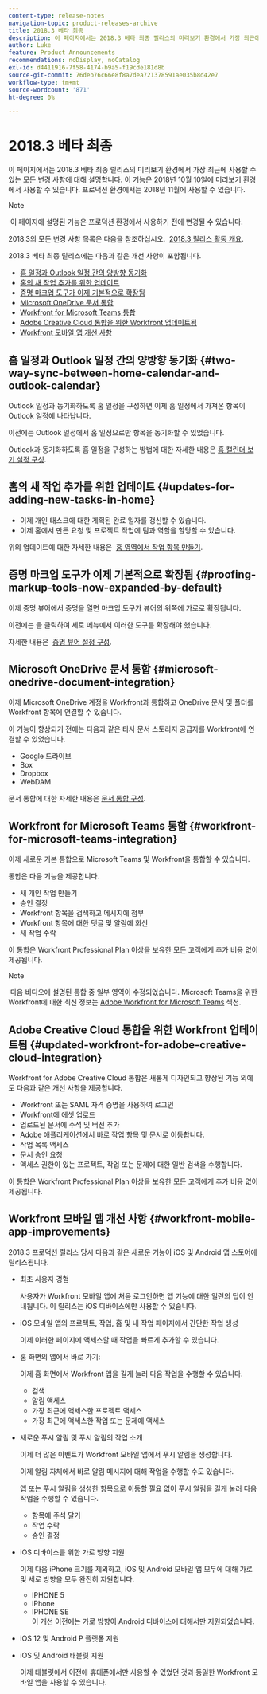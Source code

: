 ```yaml
---
content-type: release-notes
navigation-topic: product-releases-archive
title: 2018.3 베타 최종
description: 이 페이지에서는 2018.3 베타 최종 릴리스의 미리보기 환경에서 가장 최근에 사용할 수 있는 모든 변경 사항에 대해 설명합니다. 이 기능은 2018년 10월 10일에 미리보기 환경에서 사용할 수 있습니다. 프로덕션 환경에서는 2018년 11월에 사용할 수 있습니다.
author: Luke
feature: Product Announcements
recommendations: noDisplay, noCatalog
exl-id: d4411916-7f58-4174-b9a5-f19cde181d8b
source-git-commit: 76deb76c66e8f8a7dea721378591ae035b8d42e7
workflow-type: tm+mt
source-wordcount: '871'
ht-degree: 0%

---
```


# 2018.3 베타 최종

이 페이지에서는 2018.3 베타 최종 릴리스의 미리보기 환경에서 가장 최근에 사용할 수 있는 모든 변경 사항에 대해 설명합니다. 이 기능은 2018년 10월 10일에 미리보기 환경에서 사용할 수 있습니다. 프로덕션 환경에서는 2018년 11월에 사용할 수 있습니다.

>[!NOTE]
>
> 이 페이지에 설명된 기능은 프로덕션 환경에서 사용하기 전에 변경될 수 있습니다.

2018.3의 모든 변경 사항 목록은 다음을 참조하십시오.  [2018.3 릴리스 활동 개요](../../../../product-announcements/product-releases/quarterly-release-archive/2018.3-release-activity/2018.3-release-activity-overview.md).

2018.3 베타 최종 릴리스에는 다음과 같은 개선 사항이 포함됩니다.

* [홈 일정과 Outlook 일정 간의 양방향 동기화](#two-way-sync-between-home-calendar-and-outlook-calendar)
* [홈의 새 작업 추가를 위한 업데이트](#updates-for-adding-new-tasks-in-home)
* [증명 마크업 도구가 이제 기본적으로 확장됨](#proofing-markup-tools-now-expanded-by-default)
* [Microsoft OneDrive 문서 통합](#microsoft-onedrive-document-integration)
* [Workfront for Microsoft Teams 통합](#workfront-for-microsoft-teams-integration)
* [Adobe Creative Cloud 통합을 위한 Workfront 업데이트됨](#updated-workfront-for-adobe-creative-cloud-integration)
* [Workfront 모바일 앱 개선 사항](#workfront-mobile-app-improvements)

## 홈 일정과 Outlook 일정 간의 양방향 동기화 {#two-way-sync-between-home-calendar-and-outlook-calendar}

Outlook 일정과 동기화하도록 홈 일정을 구성하면 이제 홈 일정에서 가져온 항목이 Outlook 일정에 나타납니다.

이전에는 Outlook 일정에서 홈 일정으로만 항목을 동기화할 수 있었습니다.

Outlook과 동기화하도록 홈 일정을 구성하는 방법에 대한 자세한 내용은 [홈 캘린더 보기 설정 구성](../../../../workfront-basics/using-home/using-the-home-area/configure-home-calendar-view.md).

## 홈의 새 작업 추가를 위한 업데이트 {#updates-for-adding-new-tasks-in-home}

* 이제 개인 태스크에 대한 계획된 완료 일자를 갱신할 수 있습니다.
* 이제 홈에서 만든 요청 및 프로젝트 작업에 팀과 역할을 할당할 수 있습니다.

위의 업데이트에 대한 자세한 내용은  [홈 영역에서 작업 항목 만들기](../../../../workfront-basics/using-home/using-the-home-area/create-work-items-in-home.md).

## 증명 마크업 도구가 이제 기본적으로 확장됨 {#proofing-markup-tools-now-expanded-by-default}

이제 증명 뷰어에서 증명을 열면 마크업 도구가 뷰어의 위쪽에 가로로 확장됩니다.

이전에는 을 클릭하여 세로 메뉴에서 이러한 도구를 확장해야 했습니다.

자세한 내용은  [증명 뷰어 설정 구성](../../../../review-and-approve-work/proofing/reviewing-proofs-within-workfront/configure-proofing-viewer-settings.md).

## Microsoft OneDrive 문서 통합 {#microsoft-onedrive-document-integration}

이제 Microsoft OneDrive 계정을 Workfront과 통합하고 OneDrive 문서 및 폴더를 Workfront 항목에 연결할 수 있습니다.

이 기능이 향상되기 전에는 다음과 같은 타사 문서 스토리지 공급자를 Workfront에 연결할 수 있었습니다.

* Google 드라이브
* Box
* Dropbox
* WebDAM

문서 통합에 대한 자세한 내용은 [문서 통합 구성](../../../../administration-and-setup/configure-integrations/configure-document-integrations.md).

## Workfront for Microsoft Teams 통합 {#workfront-for-microsoft-teams-integration}

이제 새로운 기본 통합으로 Microsoft Teams 및 Workfront을 통합할 수 있습니다.

통합은 다음 기능을 제공합니다.

* 새 개인 작업 만들기
* 승인 결정
* Workfront 항목을 검색하고 메시지에 첨부
* Workfront 항목에 대한 댓글 및 알림에 회신
* 새 작업 수락

이 통합은 Workfront Professional Plan 이상을 보유한 모든 고객에게 추가 비용 없이 제공됩니다.

>[!NOTE]
>
 다음 비디오에 설명된 통합 중 일부 영역이 수정되었습니다. Microsoft Teams을 위한 Workfront에 대한 최신 정보는 [Adobe Workfront for Microsoft Teams](../../../../workfront-integrations-and-apps/using-workfront-with-microsoft-teams/use-workfront-with-ms-teams.md) 섹션.

## Adobe Creative Cloud 통합을 위한 Workfront 업데이트됨 {#updated-workfront-for-adobe-creative-cloud-integration}

Workfront for Adobe Creative Cloud 통합은 새롭게 디자인되고 향상된 기능 외에도 다음과 같은 개선 사항을 제공합니다.

* Workfront 또는 SAML 자격 증명을 사용하여 로그인
* Workfront에 에셋 업로드
* 업로드된 문서에 주석 및 버전 추가
* Adobe 애플리케이션에서 바로 작업 항목 및 문서로 이동합니다.
* 작업 목록 액세스
* 문서 승인 요청
* 액세스 권한이 있는 프로젝트, 작업 또는 문제에 대한 일반 검색을 수행합니다.

이 통합은 Workfront Professional Plan 이상을 보유한 모든 고객에게 추가 비용 없이 제공됩니다.

## Workfront 모바일 앱 개선 사항 {#workfront-mobile-app-improvements}

2018.3 프로덕션 릴리스 당시 다음과 같은 새로운 기능이 iOS 및 Android 앱 스토어에 릴리스됩니다.

* 최초 사용자 경험

  사용자가 Workfront 모바일 앱에 처음 로그인하면 앱 기능에 대한 일련의 팁이 안내됩니다. 이 릴리스는 iOS 디바이스에만 사용할 수 있습니다.

* iOS 모바일 앱의 프로젝트, 작업, 홈 및 내 작업 페이지에서 간단한 작업 생성

  이제 이러한 페이지에 액세스할 때 작업을 빠르게 추가할 수 있습니다.

* 홈 화면의 앱에서 바로 가기:

  이제 홈 화면에서 Workfront 앱을 길게 눌러 다음 작업을 수행할 수 있습니다.

   * 검색
   * 알림 액세스
   * 가장 최근에 액세스한 프로젝트 액세스 
   * 가장 최근에 액세스한 작업 또는 문제에 액세스

* 새로운 푸시 알림 및 푸시 알림의 작업 소개

  이제 더 많은 이벤트가 Workfront 모바일 앱에서 푸시 알림을 생성합니다.

  이제 알림 자체에서 바로 알림 메시지에 대해 작업을 수행할 수도 있습니다.

  앱 또는 푸시 알림을 생성한 항목으로 이동할 필요 없이 푸시 알림을 길게 눌러 다음 작업을 수행할 수 있습니다.

   * 항목에 주석 달기
   * 작업 수락
   * 승인 결정

* iOS 디바이스를 위한 가로 방향 지원

  이제 다음 iPhone 크기를 제외하고, iOS 및 Android 모바일 앱 모두에 대해 가로 및 세로 방향을 모두 완전히 지원합니다.

   * IPHONE 5
   * iPhone
   * IPHONE SE\
     이 개선 이전에는 가로 방향이 Android 디바이스에 대해서만 지원되었습니다.

* iOS 12 및 Android P 플랫폼 지원
* iOS 및 Android 태블릿 지원

  이제 태블릿에서 이전에 휴대폰에서만 사용할 수 있었던 것과 동일한 Workfront 모바일 앱을 사용할 수 있습니다.
